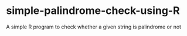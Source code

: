 # simple-palindrome-check-using-R
A simple R program to check whether a given string is palindrome or not
